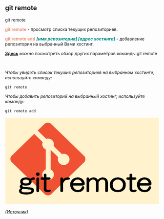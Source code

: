 ## git remote

git remote

<span style="color:#E9967A">**git remote**</span> - просмотр списка текущих репозиториев.

<span style="color:#E9967A">**git remote add**</span> <span style="color:#008B8B">***[имя репозитория] [адрес хостинга]</span>*** - добавление репозитория на выбранный Вами хостинг.

[**Здесь**](https://fig.io/manual/git/remote "https://fig.io/manual/git/remote") можно посмотреть обзор других параметров команды git remote

<br/>


_Чтобы увидеть список текуших репозиториев на выбранном хостинге, используйте команду:_

```bash=
git remote
```

_Чтобы добавить репозиторий на выбранный хостинг, используйте команду:_

```bash=
git remote add
```

![git-config](assets/git-remote.png)

[_(Источник)_](https://snowsystem.net/git/git-command/git-remote/)